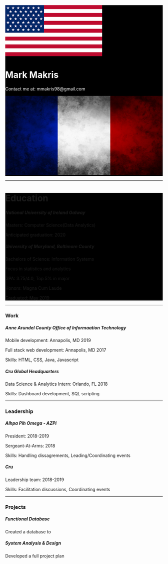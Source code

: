 <link type="text/css" rel="stylesheet" href="/assets/css/bootstrap.css" />
<link type="text/css" rel="stylesheet" href="/assets/css/my.css" />

<div class="jumbotron justify-content-md-center" style="background-color: black;">
  <div class="row">
    <div class="col-md-3">
      <img src="/assets/img/americanFlag.png" class="rounded float-left img-fluid">
    </div>
    <div class="col-md-6">
      <h1 class="display-4" style="color: white;">Mark Makris</h1>
      <p class="lead" style="color: white;">Contact me at: mmakris98@gmail.com</p>
    </div>
    <div class="col-md-3">
      <img src="/assets/img/frenchFlag.jpg" class="rounded float-right img-fluid">
    </div>
  </div>
</div>

<div class="container">
  <hr/>
  <div class="jumbotron" style="background-color: black;">
  <h1 class="display-4">Education</h1>
  <div class="row">
    <div class="card justify-content-md-center thePiece col-md-6">
      <div class="card-body">
        <h5 class="card-title">National University of Ireland Galway</h5>
        <p class="card-text">Masters: Computer Science(Data Analytics)</p>
        <p class="card-text"> Anticipated graduation: 2020</p>
      </div>
    </div>
    <div class="card justify-content-md-center thePiece col-md-6">
      <div class="card-body">
        <h5 class="card-title">University of Maryland, Baltimore County</h5>
        <p class="card-text">Bachelors of Science: Information Systems</p>
        <p class="card-text">Focus in statistics and analytics</p>
        <p class="card-text">GPA: 3.75/4.0, Top 5% in major</p>
        <p class="card-text">Honors: Magna Cum Laude</p>
        <p class="card-text">Graduated: May 2019</p>
      </div>
    </div>
  </div>
  </div>
  
  <hr/>
  <h3 class="theTitle">
    Work
  </h3>
  <div class="row">
    <div class="card justify-content-md-center thePiece col-md-6">
      <div class="card-body">
        <h5 class="card-title">Anne Arundel County Office of Informaation Technology</h5>
        <p class="card-text">Mobile development: Annapolis, MD 2019</p>
        <p class="card-text">Full stack web development: Annapolis, MD 2017</p>
        <p class="card-text">Skills: HTML, CSS, Java, Javascript</p>
      </div>
    </div>
    <div class="card justify-content-md-center thePiece col-md-6">
      <div class="card-body">
        <h5 class="card-title">Cru Global Headquarters</h5>
        <p class="card-text">Data Science & Analytics Intern: Orlando, FL 2018</p>
        <p class="card-text">Skills: Dashboard development, SQL scripting</p>
      </div>
    </div>
  </div>
  
  <hr/>
  <h3 class="theTitle">
    Leadership
  </h3>
  <div class="card thePiece">
    <div class="card-body">
      <h5 class="card-title">Alhpa Pih Omega - AZPi</h5>
      <p class="card-text">President: 2018-2019</p>
      <p class="card-text">Sergeant-At-Arms: 2018</p>
      <p class="card-text">Skills: Handling dissagrements, Leading/Coordinating events</p>
    </div>
  </div>
  <div class="card thePiece">
    <div class="card-body">
      <h5 class="card-title">Cru</h5>
      <p class="card-text">Leadership team: 2018-2019</p>
      <p class="card-text">Skills: Facilitation discussions, Coordinating events</p>
    </div>
  </div>
  
  <hr/>
  <h3 class="theTitle">
    Projects
  </h3>
  <div class="card thePiece">
    <div class="card-body">
      <h5 class="card-title">Functional Database</h5>
      <p class="card-text">Created a database to </p>
    </div>
  </div>
  <div class="card thePiece">
    <div class="card-body">
      <h5 class="card-title">System Analysis & Design</h5>
      <p class="card-text">Developed a full project plan</p>
    </div>
  </div>
</div>
